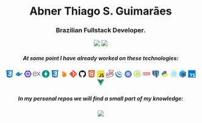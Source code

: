 <h1 align="center">Abner Thiago S. Guimarães</h1>
<h3 align="center">Brazilian Fullstack Developer.</h3>
<p align='center'>
  <a href="#"><img src="https://badges.strrl.dev/visits/abnerguimaraes/abnerguimaraes"></a>
  <a href="#"><img src="https://badges.strrl.dev/repos/abnerguimaraes"></a>
</p>

<h5 align="center">At some point I have already worked on these technologies:</h5>
<p align="center">
  <code><img title="CSS" alt="CSS3" width="20" src="https://raw.githubusercontent.com/abnerguimaraes/abnerguimaraes/main/img/css3.svg"></code>
  <code><img title="Docker" alt="Docker" width="20" src="https://raw.githubusercontent.com/abnerguimaraes/abnerguimaraes/main/img/docker.svg"></code>
  <code><img title="eslint" alt="eslint" width="20" src="https://raw.githubusercontent.com/abnerguimaraes/abnerguimaraes/main/img/eslint.svg"></code>
  <code><img title="express" alt="express" width="20" src="https://raw.githubusercontent.com/abnerguimaraes/abnerguimaraes/main/img/express.svg"></code>
  <code><img title="fastapi" alt="fastapi" width="20" src="https://raw.githubusercontent.com/abnerguimaraes/abnerguimaraes/main/img/fastapi.svg"></code>
  <code><img title="fastapi" alt="CSS3" width="20" src="https://raw.githubusercontent.com/abnerguimaraes/abnerguimaraes/main/img/css3.svg"></code>
  <code><img title="firebase" alt="firebase" width="20" src="https://raw.githubusercontent.com/abnerguimaraes/abnerguimaraes/main/img/firebase.svg"></code>
  <code><img title="git" alt="git" width="20" src="https://raw.githubusercontent.com/abnerguimaraes/abnerguimaraes/main/img/git.svg"></code>
  <code><img title="github" alt="github" width="20" src="https://raw.githubusercontent.com/abnerguimaraes/abnerguimaraes/main/img/github.svg"></code>
  <code><img title="html" alt="html" width="20" src="https://raw.githubusercontent.com/abnerguimaraes/abnerguimaraes/main/img/html5.svg"></code>
  <code><img title="javascript" alt="javascript" width="20" src="https://raw.githubusercontent.com/abnerguimaraes/abnerguimaraes/main/img/javascript.svg"></code>
  <code><img title="jest" alt="jest" width="20" src="https://raw.githubusercontent.com/abnerguimaraes/abnerguimaraes/main/img/jest.svg"></code>
  <code><img title="jquery" alt="jquery" width="20" src="https://raw.githubusercontent.com/abnerguimaraes/abnerguimaraes/main/img/jquery.svg"></code>
  <code><img title="kubernetes" alt="kubernetes" width="20" src="https://raw.githubusercontent.com/abnerguimaraes/abnerguimaraes/main/img/kubernetes.svg"></code>
  <code><img title="nodejs" alt="nodejs" width="20" src="https://raw.githubusercontent.com/abnerguimaraes/abnerguimaraes/main/img/nodejs.svg"></code>
  <code><img title="npm" alt="npm" width="20" src="https://raw.githubusercontent.com/abnerguimaraes/abnerguimaraes/main/img/npm.svg"></code>
  <code><img title="postgres" alt="postgres" width="20" src="https://raw.githubusercontent.com/abnerguimaraes/abnerguimaraes/main/img/postgresql.svg"></code>
  <code><img title="python" alt="python" width="20" src="https://raw.githubusercontent.com/abnerguimaraes/abnerguimaraes/main/img/python.svg"></code>
  <code><img title="react" alt="react" width="20" src="https://raw.githubusercontent.com/abnerguimaraes/abnerguimaraes/main/img/react.svg"></code>
  <code><img title="sequelize" alt="sequelize" width="20" src="https://raw.githubusercontent.com/abnerguimaraes/abnerguimaraes/main/img/sequelize.svg"></code>
  <code><img title="typescript" alt="typescript" width="20" src="https://raw.githubusercontent.com/abnerguimaraes/abnerguimaraes/main/img/typescript.svg"></code>
  <code><img title="vuejs" alt="vuejs" width="20" src="https://raw.githubusercontent.com/abnerguimaraes/abnerguimaraes/main/img/vuejs.svg"></code>
</p>

<h5 align="center">In my personal repos we will find a small part of my knowledge:</h5>
  
<p align="center">
  <img height="165em" src="https://github-readme-stats.vercel.app/api/top-langs/?username=abnerguimaraes&layout=compact&langs_count=16&theme=algolia"/>
</p>